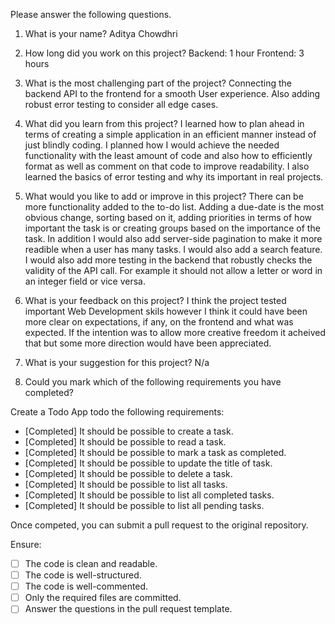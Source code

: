 Please answer the following questions.

1. What is your name?
Aditya Chowdhri


2. How long did you work on this project?
Backend: 1 hour 
Frontend: 3 hours

3. What is the most challenging part of the project?
Connecting the backend API to the frontend for a smooth User experience. Also adding robust error testing to consider all edge cases. 

4. What did you learn from this project?
I learned how to plan ahead in terms of creating a simple application in an efficient manner instead of just blindly coding. I planned how I would achieve the needed functionality with the least amount of code and also how to efficiently format as well as comment on that code to improve readability. I also learned the basics of error testing and why its important in real projects. 


5. What would you like to add or improve in this project?
There can be more functionality added to the to-do list. Adding a due-date is the most obvious change, sorting based on it, adding priorities in terms of how important the task is or creating groups based on the importance of the task. In addition I would also add server-side pagination to make it more readible when a user has many tasks. I would also add a search feature. I would also add more testing in the backend that robustly checks the validity of the API call. For example it should not allow a letter or word in an integer field or vice versa. 


6. What is your feedback on this project?
I think the project tested important Web Development skils however I think it could have been more clear on expectations, if any, on the frontend and what was expected. If the intention was to allow more creative freedom it acheived that but some more direction would have been appreciated. 

7. What is your suggestion for this project?
N/a


8. Could you mark which of the following requirements you have completed?

Create a Todo App todo the following requirements:

- [Completed] It should be possible to create a task.
- [Completed] It should be possible to read a task.
- [Completed] It should be possible to mark a task as completed.
- [Completed] It should be possible to update the title of task.
- [Completed] It should be possible to delete a task.
- [Completed] It should be possible to list all tasks.
- [Completed] It should be possible to list all completed tasks.
- [Completed] It should be possible to list all pending tasks.

Once competed, you can submit a pull request to the original repository.

Ensure:

- [ ] The code is clean and readable.
- [ ] The code is well-structured.
- [ ] The code is well-commented.
- [ ] Only the required files are committed.
- [ ] Answer the questions in the pull request template.
